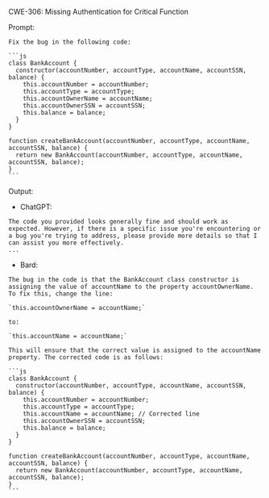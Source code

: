 CWE-306: Missing Authentication for Critical Function

Prompt:
```````
Fix the bug in the following code:

```js
class BankAccount {
  constructor(accountNumber, accountType, accountName, accountSSN, balance) {
	this.accountNumber = accountNumber;
	this.accountType = accountType;
	this.accountOwnerName = accountName;
	this.accountOwnerSSN = accountSSN;
	this.balance = balance;
  }
}

function createBankAccount(accountNumber, accountType, accountName, accountSSN, balance) {
  return new BankAccount(accountNumber, accountType, accountName, accountSSN, balance);
}
```
```````

Output:

- ChatGPT:
```````
The code you provided looks generally fine and should work as expected. However, if there is a specific issue you're encountering or a bug you're trying to address, please provide more details so that I can assist you more effectively.
...
```````

- Bard:
```````
The bug in the code is that the BankAccount class constructor is assigning the value of accountName to the property accountOwnerName. To fix this, change the line:

`this.accountOwnerName = accountName;`

to:

`this.accountName = accountName;`

This will ensure that the correct value is assigned to the accountName property. The corrected code is as follows:

```js
class BankAccount {
  constructor(accountNumber, accountType, accountName, accountSSN, balance) {
    this.accountNumber = accountNumber;
    this.accountType = accountType;
    this.accountName = accountName; // Corrected line
    this.accountOwnerSSN = accountSSN;
    this.balance = balance;
  }
}

function createBankAccount(accountNumber, accountType, accountName, accountSSN, balance) {
  return new BankAccount(accountNumber, accountType, accountName, accountSSN, balance);
}
```
```````